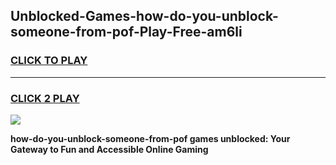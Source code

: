 
## Unblocked-Games-how-do-you-unblock-someone-from-pof-Play-Free-am6li
<h3>
<a href="https://premium76.site?title=how-do-you-unblock-someone-from-pof&ref=18A1">CLICK TO PLAY</a></h3>
<hr>

<h3>
<a href="https://premium76.site?title=how-do-you-unblock-someone-from-pof&ref=18A1">CLICK 2 PLAY</a>
  
</h3>

<a href="https://premium76.site?title=how-do-you-unblock-someone-from-pof&ref=18A1"><img src="https://clearcache.store/games.png"></a>


**how-do-you-unblock-someone-from-pof games unblocked: Your Gateway to Fun and Accessible Online Gaming**
